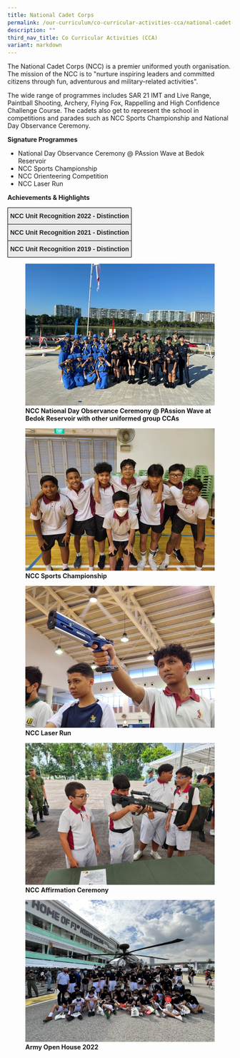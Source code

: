 ```yaml
---
title: National Cadet Corps
permalink: /our-curriculum/co-curricular-activities-cca/national-cadet-corps/
description: ""
third_nav_title: Co Curricular Activities (CCA)
variant: markdown
---
```

<p>The National Cadet Corps (NCC) is a premier uniformed youth organisation. The mission of the NCC is to "nurture inspiring leaders and committed citizens through fun, adventurous and military-related activities".</p>
<p>The wide range of programmes includes SAR 21 IMT and Live Range, Paintball Shooting, Archery, Flying Fox, Rappelling and High Confidence Challenge Course. The cadets also get to represent the school in competitions and parades such as NCC Sports Championship and National Day Observance Ceremony.&nbsp;</p>
<p><strong>Signature Programmes&nbsp;</strong></p>
<ul>
<li>National Day Observance Ceremony @ PAssion Wave at Bedok Reservoir</li>
<li>NCC Sports Championship</li>
<li>NCC Orienteering Competition</li>
<li>NCC Laser Run</li>
</ul>
<p><strong>Achievements</strong><strong>&nbsp;&amp; Highlights</strong></p>

<style type="text/css">
.tg  {border-collapse:collapse;border-spacing:0;}
.tg td{border-color:black;border-style:solid;border-width:1px;font-family:Arial, sans-serif;font-size:14px;
  overflow:hidden;padding:10px 5px;word-break:normal;}
.tg th{border-color:black;border-style:solid;border-width:1px;font-family:Arial, sans-serif;font-size:14px;
  font-weight:normal;overflow:hidden;padding:10px 5px;word-break:normal;}
.tg .tg-j0e3{background-color:#EAEAEA;color:#222;font-weight:bold;text-align:center;vertical-align:middle}
</style>
<table class="tg">
<thead>
  <tr>
    <th class="tg-j0e3"><span style="color:#222;background-color:#EAEAEA">NCC Unit Recognition 2022 - Distinction</span></th>
  </tr>
</thead>
<tbody>
  <tr>
    <td class="tg-j0e3"><span style="color:#222;background-color:#EAEAEA"> NCC Unit Recognition 2021 - Distinction</span></td>
  </tr>
  <tr>
    <td class="tg-j0e3"><span style="color:#222;background-color:#EAEAEA"> NCC Unit Recognition 2019 - Distinction</span></td>
  </tr>
</tbody>
</table>

<figure>
<img src="/images/CCA/NCC/ncc_2023_1.jpg">
<figcaption> <strong>NCC National Day Observance Ceremony @ PAssion Wave at Bedok Reservoir with other uniformed group CCAs
</strong> </figcaption>
</figure>

<figure>
<img src="/images/CCA/NCC/ncc_2023_2.jpg">
<figcaption> <strong>NCC Sports Championship</strong> </figcaption>
</figure>

<figure>
<img src="/images/CCA/NCC/ncc_2023_3.jpg">
<figcaption> <strong>NCC Laser Run</strong> </figcaption>
</figure>

<figure>
<img src="/images/CCA/NCC/ncc_2023_4.jpg">
<figcaption> <strong>NCC Affirmation Ceremony  </strong> </figcaption>
</figure>

<figure>
<img src="/images/CCA/NCC/ncc_2023_5.jpg">
<figcaption> <strong>Army Open House 2022</strong> </figcaption>
</figure>